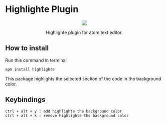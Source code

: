 # Highlighte Plugin

<p align="center">
	<img src="https://lh3.googleusercontent.com/9qK4c747Lpix8r6b3B-hWcwwfy_Z6WZ6B6wcMgO3YrW5a2IiBv403OgDAZgoE1zhyI9s3IcV_3_RQUVRES-VHhXisKJL54i3QhCnn6fONLa8ZXh0BMKZxPMVRCkoEjndk25Q60DhNkxoXPoJkEr-ytfsuFf0snqbbaRFhjEoFgZYHAw_DLtX26_SzxwWLB1JDldxiddKe2yYFPYaLDEosoFfL-nQA02XqQgDzIc-JmsFQA8f1kOHSY-KwIs1dG7xFuqhs2HAa34X-go53yuDDbSH0rV6Q_gMlaQ5XCu3UqOU_ZvAVLrnJlQPyeEFTrJc40z31VQ14xPTal1her2niDtOnXZDEoJ7U1S8w-PmgExgwloLF2DKovO6uyT4DTPMJnxGN_LtxxdgmOj8sZWTE_HBtX--olUe13pqcktUpzT_0eSx_qYyQ4cCZ_-U6A-Ti1Wb7whkNe8jNRLOMtVYxanbD66QIaK6XpF-SlEJLHq3B4SgqsLluVbTL1GXMIepPeWVyu6lW5FREt6WbZ3ckaVKzf-s3pzb9vb2KrDETiJtjYR-rJbT5Q25CImk2da4-pQTVnAGf9TdwW5mweSaE9h9NZAxLOQnRebBKt4=w900-h490-no">
</p>

<p align="center">
    Highlighte plugin for atom text editor.
</p>

## How to install

Run this command in terminal

	apm install highlighte

This package highlights the selected section 
of the code in the background color.

## Keybindings

	ctrl + alt + y : add highlighte the background color
	ctrl + alt + k : remove highlighte the background color

